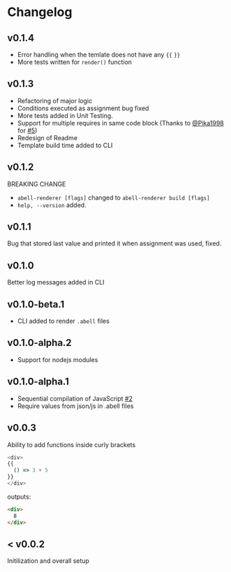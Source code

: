 # Changelog

## v0.1.4
- Error handling when the temlate does not have any `{{` `}}`
- More tests written for `render()` function

## v0.1.3
- Refactoring of major logic
- Conditions executed as assignment bug fixed
- More tests added in Unit Testing.
- Support for multiple requires in same code block (Thanks to [@Pika1998](https://github.com/Pika1998) for [#5](https://github.com/abelljs/abell-renderer/pull/5))
- Redesign of Readme
- Template build time added to CLI

## v0.1.2
BREAKING CHANGE
- `abell-renderer [flags]` changed to `abell-renderer build [flags]`
- `help, --version` added.

## v0.1.1
Bug that stored last value and printed it when assignment was used, fixed.

## v0.1.0
Better log messages added in CLI

## v0.1.0-beta.1
- CLI added to render `.abell` files

## v0.1.0-alpha.2
- Support for nodejs modules

## v0.1.0-alpha.1
- Sequential compilation of JavaScript [#2](https://github.com/abelljs/abell-renderer/issues/2)
- Require values from json/js in .abell files


## v0.0.3
Ability to add functions inside curly brackets

```js
<div>
{{
  () => 3 + 5
}}
</div>
```

outputs:
```html
<div>
  8
</div>
```

## < v0.0.2
Initilization and overall setup